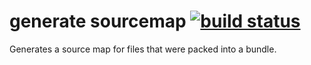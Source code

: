 # generate sourcemap [![build status](https://secure.travis-ci.org/thlorenz/generate-sourcemap.png)](http://travis-ci.org/thlorenz/generate-sourcemap)

Generates a source map for files that were packed into a bundle.
